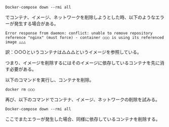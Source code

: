 ```
Docker-compose down --rmi all
```

でコンテナ、イメージ、ネットワークを削除しようとした時、以下のようなエラーが発生する場合がある。

```
Error response from daemon: conflict: unable to remove repository reference "nginx" (must force) - container ○○○ is using its referenced image △△△
```

訳：○○○というコンテナは△△△というイメージを参照している。

つまり、イメージを削除するにはそのイメージに依存しているコンテナを先に消す必要がある。

以下のコマンドを実行し、コンテナを削除。

```
docker rm ○○○
```

再び、以下のコマンドでコンテナ、イメージ、ネットワークの削除を試みる。

```
Docker-compose down --rmi all
```

ここでまたエラーが発生した場合、同様に依存しているコンテナを削除する。



